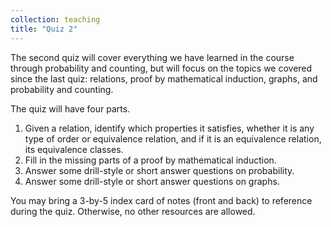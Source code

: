 ```yaml
---
collection: teaching
title: "Quiz 2"
---
```


The second quiz
will cover everything we have learned in the course through probability and
counting, but will focus on the topics we covered since the last quiz:
relations, proof by mathematical induction, graphs, and probability and
counting.

The quiz will have four parts.
1. Given a relation, identify which properties it satisfies, whether it is any
   type of order or equivalence relation, and if it is an equivalence relation,
   its equivalence classes.
2. Fill in the missing parts of a proof by mathematical induction.
3. Answer some drill-style or short answer questions on probability.
3. Answer some drill-style or short answer questions on graphs.

You may bring a 3-by-5 index card of notes (front and back) to reference during
the quiz. Otherwise, no other resources are allowed.
